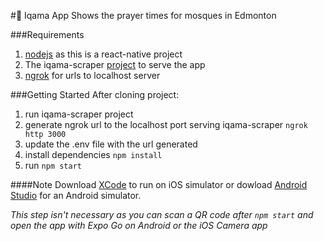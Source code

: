 #:mosque: Iqama App
Shows the prayer times for mosques in Edmonton

###Requirements

1. [nodejs](https://nodejs.org/en/) as this is a react-native project
2. The iqama-scraper [project](https://github.com/LocalAthan/iqama-app) to serve the app
3. [ngrok](https://ngrok.com/) for urls to localhost server

###Getting Started
After cloning project:

1. run iqama-scraper project
2. generate ngrok url to the localhost port serving iqama-scraper
   `ngrok http 3000`
3. update the .env file with the url generated
4. install dependencies
   `npm install`
5. run
   `npm start`


####Note
Download [XCode](https://developer.apple.com/download/more/?=xcode) to run on iOS simulator or dowload [Android Studio](https://developer.android.com/studio) for an Android simulator. 

*This step isn't necessary as you can scan a QR code after `npm start` and open the app with Expo Go on Android or the iOS Camera app*